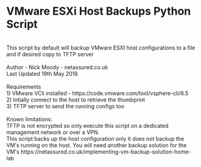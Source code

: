 # VMware ESXi Host Backups Python Script
<br>
This script by default will backup VMware ESXI host configurations to a file and if desired copy to TFTP server<br>
<br>
Author - Nick Moody - netassured.co.uk
<br>
Last Updated 19th May 2018<br>
<br>
Requirements
<br>
1) VMware VCli installed - https://code.vmware.com/tool/vsphere-cli/6.5<br>
2) Intially connect to the host to retrieve the thumbprint<br>
3) TFTP server to send the running configs too<br>
<br>
Known limitations:<br>
TFTP is not encrypted so only execute this script on a dedicated management network or over a VPN.
<br>
This script backs up the host configuration only it does not backup the VM's running on the host. You will
need another backup solution for the VM's https://netassured.co.uk/implementing-vm-backup-solution-home-lab
